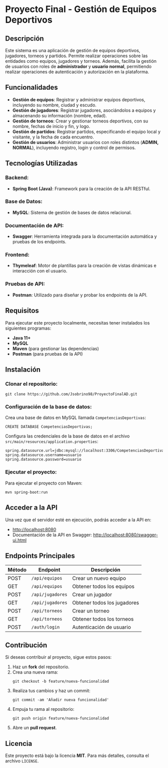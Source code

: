 # Proyecto Final - Gestión de Equipos Deportivos

## Descripción
Este sistema es una aplicación de gestión de equipos deportivos, jugadores, torneos y partidos. Permite realizar operaciones sobre las entidades como equipos, jugadores y torneos. Además, facilita la gestión de usuarios con roles de **administrador** y **usuario normal**, permitiendo realizar operaciones de autenticación y autorización en la plataforma.

## Funcionalidades
- **Gestión de equipos**: Registrar y administrar equipos deportivos, incluyendo su nombre, ciudad y escudo.
- **Gestión de jugadores**: Registrar jugadores, asociándolos a equipos y almacenando su información (nombre, edad).
- **Gestión de torneos**: Crear y gestionar torneos deportivos, con su nombre, fechas de inicio y fin, y logo.
- **Gestión de partidos**: Registrar partidos, especificando el equipo local y visitante, y la fecha de cada encuentro.
- **Gestión de usuarios**: Administrar usuarios con roles distintos (**ADMIN, NORMAL**), incluyendo registro, login y control de permisos.

## Tecnologías Utilizadas
### Backend:
- **Spring Boot (Java)**: Framework para la creación de la API RESTful.

### Base de Datos:
- **MySQL**: Sistema de gestión de bases de datos relacional.

### Documentación de API:
- **Swagger**: Herramienta integrada para la documentación automática y pruebas de los endpoints.

### Frontend:
- **Thymeleaf**: Motor de plantillas para la creación de vistas dinámicas e interacción con el usuario.

### Pruebas de API:
- **Postman**: Utilizado para diseñar y probar los endpoints de la API.

## Requisitos
Para ejecutar este proyecto localmente, necesitas tener instalados los siguientes programas:
- **Java 11+**
- **MySQL**
- **Maven** (para gestionar las dependencias)
- **Postman** (para pruebas de la API)

## Instalación
### Clonar el repositorio:
```
git clone https://github.com/Jsobrino98/ProyectoFinalAD.git
```

### Configuración de la base de datos:
Crea una base de datos en MySQL llamada `CompetenciasDeportivas`:
```
CREATE DATABASE CompetenciasDeportivas;
```
Configura las credenciales de la base de datos en el archivo `src/main/resources/application.properties`:
```properties
spring.datasource.url=jdbc:mysql://localhost:3306/CompetenciasDeportivas
spring.datasource.username=usuario
spring.datasource.password=usuario
```

### Ejecutar el proyecto:
Para ejecutar el proyecto con Maven:
```
mvn spring-boot:run
```

## Acceder a la API
Una vez que el servidor esté en ejecución, podrás acceder a la API en:
- [http://localhost:8080](http://localhost:8080)
- Documentación de la API en Swagger: [http://localhost:8080/swagger-ui.html](http://localhost:8080/swagger-ui.html)

## Endpoints Principales
| Método | Endpoint           | Descripción                   |
|---------|-------------------|---------------------------------|
| POST    | `/api/equipos`    | Crear un nuevo equipo          |
| GET     | `/api/equipos`    | Obtener todos los equipos      |
| POST    | `/api/jugadores`  | Crear un jugador               |
| GET     | `/api/jugadores`  | Obtener todos los jugadores    |
| POST    | `/api/torneos`    | Crear un torneo                |
| GET     | `/api/torneos`    | Obtener todos los torneos      |
| POST    | `/auth/login`     | Autenticación de usuario      |

## Contribución
Si deseas contribuir al proyecto, sigue estos pasos:
1. Haz un **fork** del repositorio.
2. Crea una nueva rama:
   ```
   git checkout -b feature/nueva-funcionalidad
   ```
3. Realiza tus cambios y haz un commit:
   ```
   git commit -am 'Añadir nueva funcionalidad'
   ```
4. Empuja tu rama al repositorio:
   ```
   git push origin feature/nueva-funcionalidad
   ```
5. Abre un **pull request**.

## Licencia
Este proyecto está bajo la licencia **MIT**. Para más detalles, consulta el archivo `LICENSE`.



